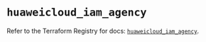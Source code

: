 # `huaweicloud_iam_agency`

Refer to the Terraform Registry for docs: [`huaweicloud_iam_agency`](https://registry.terraform.io/providers/huaweicloud/huaweicloud/1.71.1/docs/resources/iam_agency).
